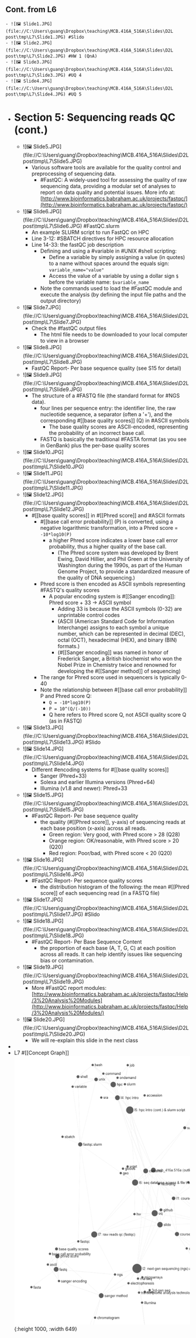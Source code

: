 ## Cont. from L6
	- ![🖼 Slide1.JPG](file://C:\Users\guang\Dropbox\teaching\MCB.416A_516A\Slides\D2L post\tmp\L7\Slide1.JPG) #Slido
	- ![🖼 Slide2.JPG](file://C:\Users\guang\Dropbox\teaching\MCB.416A_516A\Slides\D2L post\tmp\L7\Slide2.JPG) #HW 1 (QnA)
	- ![🖼 Slide3.JPG](file://C:\Users\guang\Dropbox\teaching\MCB.416A_516A\Slides\D2L post\tmp\L7\Slide3.JPG) #UQ 4
	- ![🖼 Slide4.JPG](file://C:\Users\guang\Dropbox\teaching\MCB.416A_516A\Slides\D2L post\tmp\L7\Slide4.JPG) #UQ 5
- # Section 5: Sequencing reads QC (cont.)
	- ![🖼 Slide5.JPG](file://C:\Users\guang\Dropbox\teaching\MCB.416A_516A\Slides\D2L post\tmp\L7\Slide5.JPG)
		- Various software tools are available for the quality control and preprocessing of sequencing data.
			- #FastQC: A widely-used tool for assessing the quality of raw sequencing data, providing a modular set of analyses to report on data quality and potential issues. More info at: [http://www.bioinformatics.babraham.ac.uk/projects/fastqc/](http://www.bioinformatics.babraham.ac.uk/projects/fastqc/)
	- ![🖼 Slide6.JPG](file://C:\Users\guang\Dropbox\teaching\MCB.416A_516A\Slides\D2L post\tmp\L7\Slide6.JPG) #FastQC.slurm
		- An example SLURM script to run FastQC on HPC
		- Line 3-12: #SBATCH directives for HPC resource allocation
		- Line 14-33: the fastQC job description
			- Defining and using a #variable in #UNIX #shell scripting:
				- Define a variable by simply assigning a value (in quotes) to a name without spaces around the equals sign: `variable_name="value"`
				- Access the value of a variable by using a dollar sign `$` before the variable name: `$variable_name`
			- Note the commands used to load the #FastQC module and execute the analysis (by defining the input file paths and the output directory)
	- ![🖼 Slide7.JPG](file://C:\Users\guang\Dropbox\teaching\MCB.416A_516A\Slides\D2L post\tmp\L7\Slide7.JPG)
		- Check the #fastQC output files
			- The html file needs to be downloaded to your local computer to view in a browser
	- ![🖼 Slide8.JPG](file://C:\Users\guang\Dropbox\teaching\MCB.416A_516A\Slides\D2L post\tmp\L7\Slide8.JPG)
		- FastQC Report- Per base sequence quality (see S15 for detail)
	- ![🖼 Slide9.JPG](file://C:\Users\guang\Dropbox\teaching\MCB.416A_516A\Slides\D2L post\tmp\L7\Slide9.JPG)
		- The structure of a #FASTQ file (the standard format for #NGS data).
			- four lines per sequence entry: the identifier line, the raw nucleotide sequence, a separator (often a '+'), and the corresponding #[[base quality scores]] (Q) in #ASCII symbols
				- The base quality scores are ASCII-encoded, representing the probability of an incorrect base call.
			- FASTQ is basically the traditional #FASTA format (as you see in GenBank) plus the per-base quality scores
	- ![🖼 Slide10.JPG](file://C:\Users\guang\Dropbox\teaching\MCB.416A_516A\Slides\D2L post\tmp\L7\Slide10.JPG)
	- ![🖼 Slide11.JPG](file://C:\Users\guang\Dropbox\teaching\MCB.416A_516A\Slides\D2L post\tmp\L7\Slide11.JPG)
	- ![🖼 Slide12.JPG](file://C:\Users\guang\Dropbox\teaching\MCB.416A_516A\Slides\D2L post\tmp\L7\Slide12.JPG)
		- #[[base quality scores]] in #[[Phred score]] and #ASCII formats
			- #[[base call error probability]] (P) is converted, using a negative logarithmic transformation, into a Phred score = `-10*log10(P)`
				- a higher Phred score indicates a lower base call error probability, thus a higher quality of the base call.
					- (The Phred score system was developed by Brent Ewing, David Hillier, and Phil Green at the University of Washington during the 1990s, as part of the Human Genome Project, to provide a standardized measure of the quality of DNA sequencing.)
			- Phred score is then encoded as ASCII symbols representing #FASTQ's quality scores
				- A popular encoding system is #[[Sanger encoding]]: Phred score + 33 -> ASCII symbol
					- Adding 33 is because the ASCII symbols (0-32) are unprintable control codes
					- (ASCII (American Standard Code for Information Interchange) assigns to each symbol a unique number, which can be represented in decimal (DEC), octal (OCT), hexadecimal (HEX), and binary (BIN) formats.)
					- (#[[Sanger encoding]] was named in honor of Frederick Sanger,  a British biochemist who won the Nobel Prize in Chemistry twice and renowned for developing the #[[Sanger method]] of sequencing)
			- The range for Phred score used in sequencers is typically 0-40
			- Note the relationship between #[[base call error probability]] P and Phred score Q:
				- `Q = -10*log10(P)`
				- `P = 10^(Q/(-10))`
				- Q here refers to Phred score Q, not ASCII quality score Q (as in FASTQ)
	- ![🖼 Slide13.JPG](file://C:\Users\guang\Dropbox\teaching\MCB.416A_516A\Slides\D2L post\tmp\L7\Slide13.JPG) #Slido
	- ![🖼 Slide14.JPG](file://C:\Users\guang\Dropbox\teaching\MCB.416A_516A\Slides\D2L post\tmp\L7\Slide14.JPG)
		- Different #encoding systems for #[[base quality scores]]
			- Sanger (Phred+33)
			- Solexa and earlier Illumina versions (Phred+64)
			- Illumina (v1.8 and newer):  Phred+33
	- ![🖼 Slide15.JPG](file://C:\Users\guang\Dropbox\teaching\MCB.416A_516A\Slides\D2L post\tmp\L7\Slide15.JPG)
		- #FastQC Report- Per base sequence quality
			- the quality (#[[Phred score]], y-axis) of sequencing reads at each base position (x-axis) across all reads.
				- Green region: Very good, with Phred score > 28 (Q28)
				- Orange region: OK/reasonable, with Phred score > 20 (Q20)
				- Red region: Poor/bad, with Phred score < 20 (Q20)
	- ![🖼 Slide16.JPG](file://C:\Users\guang\Dropbox\teaching\MCB.416A_516A\Slides\D2L post\tmp\L7\Slide16.JPG)
		- #FastQC Report- Per sequence quality scores
			- the distribution histogram of the following: the mean #[[Phred score]] of each sequencing read (in a FASTQ file)
	- ![🖼 Slide17.JPG](file://C:\Users\guang\Dropbox\teaching\MCB.416A_516A\Slides\D2L post\tmp\L7\Slide17.JPG) #Slido
	- ![🖼 Slide18.JPG](file://C:\Users\guang\Dropbox\teaching\MCB.416A_516A\Slides\D2L post\tmp\L7\Slide18.JPG)
		- #FastQC Report- Per Base Sequence Content
			- the proportion of each base (A, T, G, C) at each position across all reads. It can help identify issues like sequencing bias or contamination.
	- ![🖼 Slide19.JPG](file://C:\Users\guang\Dropbox\teaching\MCB.416A_516A\Slides\D2L post\tmp\L7\Slide19.JPG)
		- More #FastQC report modules: [http://www.bioinformatics.babraham.ac.uk/projects/fastqc/Help/3%20Analysis%20Modules](http://www.bioinformatics.babraham.ac.uk/projects/fastqc/Help/3%20Analysis%20Modules/)
	- ![🖼 Slide20.JPG](file://C:\Users\guang\Dropbox\teaching\MCB.416A_516A\Slides\D2L post\tmp\L7\Slide20.JPG)
		- We will re-explain this slide in the next class
-
- L7 #[[Concept Graph]] ![image.png](../assets/image_1706837905130_0.png){:height 1000, :width 649}